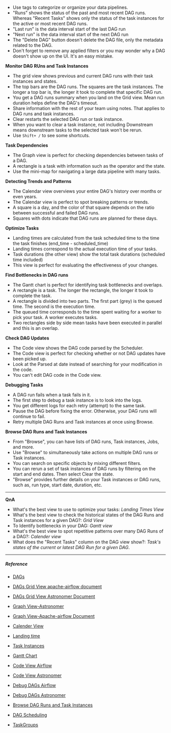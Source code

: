- Use tags to categorize or organize your data pipelines.
- "Runs" shows the status of the past and most recent DAG runs. Whereas "Recent Tasks" shows only the status of the task instances for the active or most recent DAG runs.
- "Last run" is the data interval start of the last DAG run
- "Next run" is the data interval start of the next DAG run
- The "Delete DAG" button doesn't delete the DAG file, only the metadata related to the DAG.
- Don't forget to remove any applied filters or you may wonder why a DAG doesn't show up on the UI. It's an easy mistake.

**Monitor DAG RUns and Task Instances**

- The grid view shows previous and current DAG runs with their task instances and states.
- The top bars are the DAG runs. The squares are the task instances.
The longer a top bar is, the longer it took to complete that specific DAG run.
- You get a DAG runs summary when you land on the Grid view. Mean run duration helps define the DAG's timeout.
- Share information with the rest of your team using notes. That applies to DAG runs and task instances.
- Clear restarts the selected DAG run or task instance.
- When you want to clear a task instance, not including Downstream means downstream tasks to the selected task won't be rerun.
- Use `Shift+ /` to see some shortcuts.

__Task Dependencies__

- The Graph view is perfect for checking dependencies between tasks of a DAG.
- A rectangle is a task with information such as the operator and the state.
- Use the mini-map for navigating a large data pipeline with many tasks.

**Detecting Trends and Patterns**

- The Calendar view overviews your entire DAG's history over months or even years.
- The Calendar view is perfect to spot breaking patterns or trends.
- A square is a day, and the color of that square depends on the ratio between successful and failed DAG runs.
- Squares with dots indicate that DAG runs are planned for these days.


**Optimize Tasks**

- Landing times are calculated from the task scheduled time to the time the task finishes (end_time - scheduled_time)
- Landing times correspond to the actual execution time of your tasks.
- Task durations (the other view) show the total task durations (scheduled time included)
- This view is perfect for evaluating the effectiveness of your changes.


**Find Bottlenecks in DAG runs**

- The Gantt chart is perfect for identifying task bottlenecks and overlaps.
- A rectangle is a task. The longer the rectangle, the longer it took to complete the task.
- A rectangle is divided into two parts. The first part (grey) is the queued time. The second is the execution time.
- The queued time corresponds to the time spent waiting for a worker to pick your task. A worker executes tasks.
- Two rectangles side by side mean tasks have been executed in parallel and this is an overlap.


**Check DAG Updates**

- The Code view shows the DAG code parsed by the Scheduler.
- The Code view is perfect for checking whether or not DAG updates have been picked up.
- Look at the Parsed at date instead of searching for your modification in the code.
- You can't edit DAG code in the Code view.


**Debugging Tasks**

- A DAG run fails when a task fails in it.
- The first step to debug a task instance is to look into the logs.
- You get different logs for each retry (attempt) to the same task.
- Pause the DAG before fixing the error. Otherwise, your DAG runs will continue to fail.
- Retry multiple DAG Runs and Task instances at once using Browse.

**Browse DAG Runs and Task Instances**

- From "Browse", you can have lists of DAG runs, Task instances, Jobs, and more.
- Use "Browse" to simultaneously take actions on multiple DAG runs or Task instances.
- You can search on specific objects by mixing different filters.
- You can rerun a set of task instances of DAG runs by filtering on the start and end dates. Then select Clear the state.
- "Browse" provides further details on your Task instances or DAG runs, such as, run type, start date, duration, etc.

---

**QnA**

- What's the best view to use to optimize your tasks: _Landing Times View_
- What's the best view to check the historical states of the DAG Runs and Task instances for a given DAG?: _Grid View_
- To Identify bottlenecks in your DAG: _Gantt view_
- What's the best view to spot repetitive patterns over many DAG Runs of a DAG?: _Calender view_
- What does the "Recent Tasks" column on the DAG view show?: _Task's states of the current or latest DAG Run for a given DAG_.

----

##### Reference

- [DAGs](https://docs.astronomer.io/learn/airflow-ui#dags)

- [DAGs Grid View apache-airflow document](https://airflow.apache.org/docs/apache-airflow/stable/ui.html#grid-view)
- [DAGs Grid View Astronomer Document](https://docs.astronomer.io/learn/airflow-ui#grid-view)

- [Graph View-Astronomer](https://docs.astronomer.io/learn/airflow-ui#graph)
- [Graph View-Apache-airflow Document](https://airflow.apache.org/docs/apache-airflow/stable/ui.html#graph-view)

- [Calender View](https://airflow.apache.org/docs/apache-airflow/stable/ui.html#calendar-view)

- [Landing time](https://airflow.apache.org/docs/apache-airflow/stable/ui.html#landing-times)

- [Task Instances](https://airflow.apache.org/docs/apache-airflow/stable/core-concepts/tasks.html#task-instances)

- [Gantt Chart](https://airflow.apache.org/docs/apache-airflow/stable/ui.html#gantt-chart)

- [Code View Airflow](https://airflow.apache.org/docs/apache-airflow/stable/ui.html#code-view)
- [Code View Astronomer](https://docs.astronomer.io/learn/airflow-ui#code)

- [Debug DAGs Airflow](https://academy.astronomer.io/debug-dags)
- [Debug DAGs Astronomer](https://docs.astronomer.io/learn/debugging-dags)

- [Browse DAG Runs and Task Instances](https://docs.astronomer.io/learn/airflow-ui#browse-tab)

- [DAG Scheduling](https://academy.astronomer.io/astro-runtime-scheduling)

- [TaskGroups](https://academy.astronomer.io/astro-runtime-task-groups)